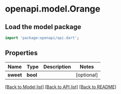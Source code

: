 # openapi.model.Orange

## Load the model package
```dart
import 'package:openapi/api.dart';
```

## Properties
Name | Type | Description | Notes
------------ | ------------- | ------------- | -------------
**sweet** | **bool** |  | [optional] 

[[Back to Model list]](../README.md#documentation-for-models) [[Back to API list]](../README.md#documentation-for-api-endpoints) [[Back to README]](../README.md)


